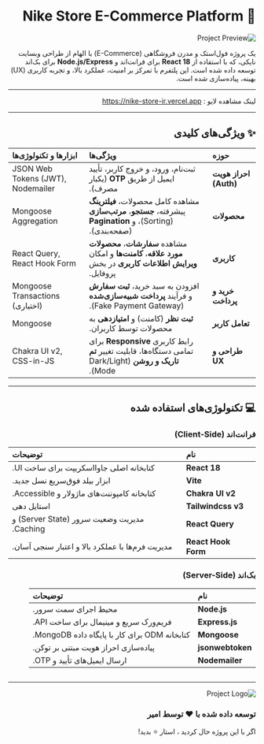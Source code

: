 <div dir="rtl">

# 👟 Nike Store E-Commerce Platform

![Project Preview](https://i.postimg.cc/mgWKMm9Y/image.png)

یک پروژه فول‌استک و مدرن فروشگاهی (E-Commerce) با الهام از طراحی وبسایت نایکی، که با استفاده از **React 18** برای فرانت‌اند و **Node.js/Express** برای بک‌اند توسعه داده شده است. این پلتفرم با تمرکز بر امنیت، عملکرد بالا، و تجربه کاربری (UX) بهینه، پیاده‌سازی شده است.
***
لینک مشاهده لایو :‌ https://nike-store-ir.vercel.app
***
## ✨ ویژگی‌های کلیدی

| حوزه | ویژگی‌ها | ابزارها و تکنولوژی‌ها |
| :--- | :--- | :--- |
| **احراز هویت (Auth)** | ثبت‌نام، ورود، و خروج کاربر، تأیید ایمیل از طریق **OTP** (یکبار مصرف). | JSON Web Tokens (JWT), Nodemailer |
| **محصولات** | مشاهده کامل محصولات، **فیلترینگ** پیشرفته، **جستجو**، **مرتب‌سازی** (Sorting)، و **Pagination** (صفحه‌بندی). | Mongoose Aggregation |
| **کاربری** | مشاهده **سفارشات**، **محصولات مورد علاقه**، **کامنت‌ها** و امکان **ویرایش اطلاعات کاربری** در بخش پروفایل. | React Query, React Hook Form |
| **خرید و پرداخت** | افزودن به سبد خرید، **ثبت سفارش** و فرآیند **پرداخت شبیه‌سازی‌شده** (Fake Payment Gateway). | Mongoose Transactions (اختیاری) |
| **تعامل کاربر** | **ثبت نظر** (کامنت) و **امتیازدهی** به محصولات توسط کاربران. | Mongoose |
| **طراحی و UX** | رابط کاربری **Responsive**  برای تمامی دستگاه‌ها، قابلیت تغییر **تم تاریک و روشن** (Dark/Light Mode). | Chakra UI v2, CSS-in-JS |

***

## 💻 تکنولوژی‌های استفاده شده

### فرانت‌اند (Client-Side)
| نام | توضیحات |
| :--- | :--- |
| **React 18** | کتابخانه اصلی جاوااسکریپت برای ساخت UI. |
| **Vite** | ابزار بیلد فوق‌سریع نسل جدید. |
| **Chakra UI v2** | کتابخانه کامپوننت‌های ماژولار و Accessible. |
| **Tailwindcss v3** | استایل دهی |
| **React Query** | مدیریت وضعیت سرور (Server State) و Caching. |
| **React Hook Form** | مدیریت فرم‌ها با عملکرد بالا و اعتبار سنجی آسان. |

### بک‌اند (Server-Side)
| نام | توضیحات |
| :--- | :--- |
| **Node.js** | محیط اجرای سمت سرور. |
| **Express.js** | فریم‌ورک سریع و مینیمال برای ساخت API. |
| **Mongoose** | کتابخانه ODM برای کار با پایگاه داده MongoDB. |
| **jsonwebtoken** | پیاده‌سازی احراز هویت مبتنی بر توکن. |
| **Nodemailer** | ارسال ایمیل‌های تأیید و OTP. |




## 
***
![Project Logo](https://i.postimg.cc/qRmdx2TY/favicon-3.png)
### توسعه داده شده با ❤️ توسط امیر 
اگر با این پروژه حال کردید ، استار ⭐ بدید! 

</div>
